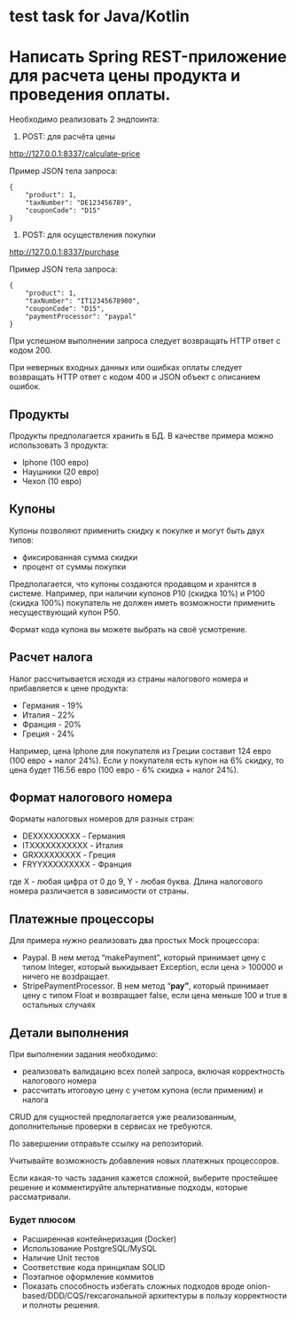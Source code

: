 # test task for Java/Kotlin

# Написать **Spring** REST-приложение для расчета цены продукта и проведения оплаты.

Необходимо реализовать 2 эндпоинта:

1.  POST: для расчёта цены

http://127.0.0.1:8337/calculate-price

Пример JSON тела запроса:

```
{
    "product": 1,
    "taxNumber": "DE123456789",
    "couponCode": "D15"
}

```

1.  POST: для осуществления покупки

http://127.0.0.1:8337/purchase

Пример JSON тела запроса:

```
{
    "product": 1,
    "taxNumber": "IT12345678900",
    "couponCode": "D15",
    "paymentProcessor": "paypal"
}

```

При успешном выполнении запроса следует возвращать HTTP ответ с кодом 200.

При неверных входных данных или ошибках оплаты следует возвращать HTTP ответ с кодом 400 и JSON объект с описанием ошибок.

## Продукты

Продукты предполагается хранить в БД. В качестве примера можно использовать 3 продукта:

- Iphone (100 евро)
- Наушники (20 евро)
- Чехол (10 евро)

## Купоны

Купоны позволяют применить скидку к покупке и могут быть двух типов:

- фиксированная сумма скидки
- процент от суммы покупки

Предполагается, что купоны создаются продавцом и хранятся в системе. Например, при наличии купонов P10 (скидка 10%) и P100 (скидка 100%) покупатель не должен иметь возможности применить несуществующий купон P50.

Формат кода купона вы можете выбрать на своё усмотрение.

## Расчет налога

Налог рассчитывается исходя из страны налогового номера и прибавляется к цене продукта:

- Германия - 19%
- Италия - 22%
- Франция - 20%
- Греция - 24%

Например, цена Iphone для покупателя из Греции составит 124 евро (100 евро + налог 24%). Если у покупателя есть купон на 6% скидку, то цена будет 116.56 евро (100 евро - 6% скидка + налог 24%).

## Формат налогового номера

Форматы налоговых номеров для разных стран:

- DEXXXXXXXXX - Германия
- ITXXXXXXXXXXX - Италия
- GRXXXXXXXXX - Греция
- FRYYXXXXXXXXX - Франция

где X - любая цифра от 0 до 9, Y - любая буква. Длина налогового номера различается в зависимости от страны.

## Платежные процессоры

Для примера нужно реализовать два простых Mock процессора:

- Paypal. В нем метод “makePayment”, который принимает цену с типом Integer, который выкидывает Exception, если цена > 100000 и ничего не возdращает.
- StripePaymentProcessor. В нем метод “**pay”**, который принимает цену c типом Float и возвращает false, если цена меньше 100 и true в остальных случаях

## Детали выполнения

При выполнении задания необходимо:

- реализовать валидацию всех полей запроса, включая корректность налогового номера
- рассчитать итоговую цену с учетом купона (если применим) и налога

CRUD для сущностей предполагается уже реализованным, дополнительные проверки в сервисах не требуются.

По завершении отправьте ссылку на репозиторий.

Учитывайте возможность добавления новых платежных процессоров.

Если какая-то часть задания кажется сложной, выберите простейшее решение и комментируйте альтернативные подходы, которые рассматривали.

### Будет плюсом

- Расширенная контейнеризация (Docker)
- Использование PostgreSQL/MySQL
- Наличие Unit тестов
- Соответствие кода принципам SOLID
- Поэтапное оформление коммитов
- Показать способность избегать сложных подходов вроде onion-based/DDD/CQS/гексагональной архитектуры в пользу корректности и полноты решения.